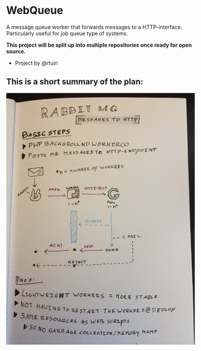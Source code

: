 # WebQueue

A message queue worker that forwards messages to a HTTP-interface.
Particularly useful for job queue type of systems.

**This project will be split up into multiple repositories once ready for open source.**

* Project by @rtuin


## This is a short summary of the plan:

![](IMG_5479.JPG)
